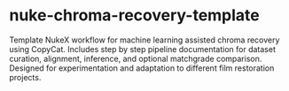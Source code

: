 # nuke-chroma-recovery-template
Template NukeX workflow for machine learning assisted chroma recovery using CopyCat. Includes step by step pipeline documentation for dataset curation, alignment, inference, and optional matchgrade comparison. Designed for experimentation and adaptation to different film restoration projects.
